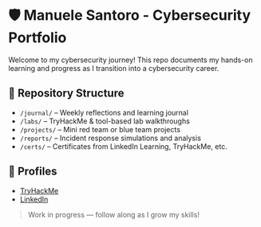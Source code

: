 # 🛡️ Manuele Santoro - Cybersecurity Portfolio

Welcome to my cybersecurity journey! This repo documents my hands-on learning and progress as I transition into a cybersecurity career.

## 📂 Repository Structure

- `/journal/` – Weekly reflections and learning journal
- `/labs/` – TryHackMe & tool-based lab walkthroughs
- `/projects/` – Mini red team or blue team projects
- `/reports/` – Incident response simulations and analysis
- `/certs/` – Certificates from LinkedIn Learning, TryHackMe, etc.

## 🔗 Profiles
- [TryHackMe]([https://tryhackme.com/p/YOURUSERNAME](https://tryhackme.com/p/diabolele))
- [LinkedIn](https://www.linkedin.com/in/manuelesantoro/)

> Work in progress — follow along as I grow my skills!
